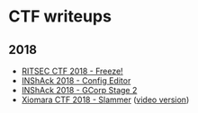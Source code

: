 # CTF writeups

## 2018
* [RITSEC CTF 2018 -  Freeze!](https://www.youtube.com/watch?v=cMhpbYx6sjc)
* [INShAck 2018 - Config Editor](https://jbzteam.github.io/inshack2018/Config_Creator)
* [INShAck 2018 - GCorp Stage 2](https://jbzteam.github.io/inshack2018/GCorp_Stage_2)
* [Xiomara CTF 2018 - Slammer](https://jbzteam.github.io/xiomaractf2018/Slammer) ([video version](https://www.youtube.com/watch?v=ODCNbM9_U4M))
